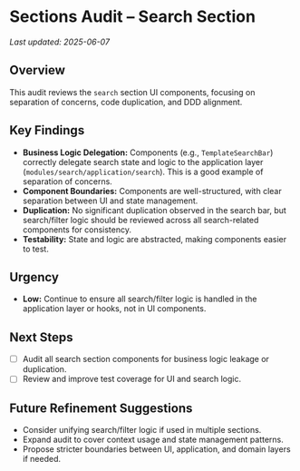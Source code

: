 # Sections Audit – Search Section

_Last updated: 2025-06-07_

## Overview
This audit reviews the `search` section UI components, focusing on separation of concerns, code duplication, and DDD alignment.

## Key Findings
- **Business Logic Delegation:** Components (e.g., `TemplateSearchBar`) correctly delegate search state and logic to the application layer (`modules/search/application/search`). This is a good example of separation of concerns.
- **Component Boundaries:** Components are well-structured, with clear separation between UI and state management.
- **Duplication:** No significant duplication observed in the search bar, but search/filter logic should be reviewed across all search-related components for consistency.
- **Testability:** State and logic are abstracted, making components easier to test.

## Urgency
- **Low:** Continue to ensure all search/filter logic is handled in the application layer or hooks, not in UI components.

## Next Steps
- [ ] Audit all search section components for business logic leakage or duplication.
- [ ] Review and improve test coverage for UI and search logic.

## Future Refinement Suggestions
- Consider unifying search/filter logic if used in multiple sections.
- Expand audit to cover context usage and state management patterns.
- Propose stricter boundaries between UI, application, and domain layers if needed.
